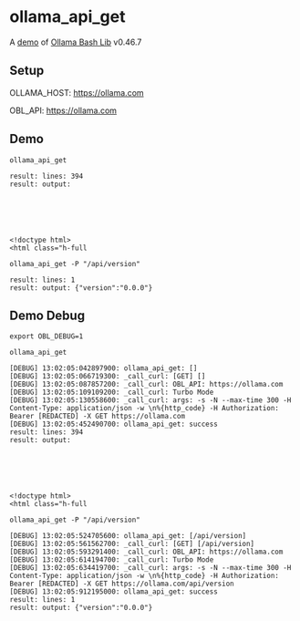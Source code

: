 # ollama_api_get

A [demo](../README.md#demos) of [Ollama Bash Lib](https://github.com/attogram/ollama-bash-lib) v0.46.7

## Setup

OLLAMA_HOST: https://ollama.com

OBL_API: https://ollama.com


## Demo


```
ollama_api_get

result: lines: 394
result: output: 






<!doctype html>
<html class="h-full
```

```
ollama_api_get -P "/api/version"

result: lines: 1
result: output: {"version":"0.0.0"}
```

## Demo Debug

`export OBL_DEBUG=1`


```
ollama_api_get

[DEBUG] 13:02:05:042897900: ollama_api_get: []
[DEBUG] 13:02:05:066719300: _call_curl: [GET] [] 
[DEBUG] 13:02:05:087857200: _call_curl: OBL_API: https://ollama.com
[DEBUG] 13:02:05:109109200: _call_curl: Turbo Mode
[DEBUG] 13:02:05:130558600: _call_curl: args: -s -N --max-time 300 -H Content-Type: application/json -w \n%{http_code} -H Authorization: Bearer [REDACTED] -X GET https://ollama.com
[DEBUG] 13:02:05:452490700: ollama_api_get: success
result: lines: 394
result: output: 






<!doctype html>
<html class="h-full
```

```
ollama_api_get -P "/api/version"

[DEBUG] 13:02:05:524705600: ollama_api_get: [/api/version]
[DEBUG] 13:02:05:561562700: _call_curl: [GET] [/api/version] 
[DEBUG] 13:02:05:593291400: _call_curl: OBL_API: https://ollama.com
[DEBUG] 13:02:05:614194700: _call_curl: Turbo Mode
[DEBUG] 13:02:05:634419700: _call_curl: args: -s -N --max-time 300 -H Content-Type: application/json -w \n%{http_code} -H Authorization: Bearer [REDACTED] -X GET https://ollama.com/api/version
[DEBUG] 13:02:05:912195000: ollama_api_get: success
result: lines: 1
result: output: {"version":"0.0.0"}
```
